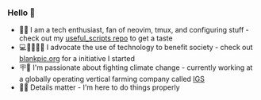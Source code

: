 ### Hello 👋
- 🧑‍💻 I am a tech enthusiast, fan of neovim, tmux, and configuring stuff - check out my [useful_scripts repo](https://github.com/LasseWolter/useful_scripts) to get a taste
- 💻🤝🧑‍🤝‍🧑 I advocate the use of technology to benefit society - check out [blankpic.org](https://blankpic.org) for a initiative I started
- 🪧🐢 I'm passionate about fighting climate change - currently working at a globally operating vertical farming company called [IGS](https://www.intelligentgrowthsolutions.com)
- 🕵️‍♂️ Details matter - I'm here to do things properly

<!--
**LasseWolter/LasseWolter** is a ✨ _special_ ✨ repository because its `README.md` (this file) appears on your GitHub profile.

Here are some ideas to get you started:

- 🔭 I’m currently working on ...
- 🌱 I’m currently learning ...
- 👯 I’m looking to collaborate on ...
- 🤔 I’m looking for help with ...
- 💬 Ask me about ...
- 📫 How to reach me: ...
- 😄 Pronouns: ...
- ⚡ Fun fact: ...
-->
